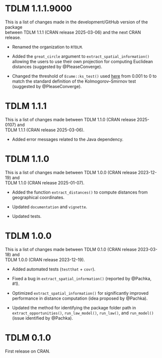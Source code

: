 # TDLM 1.1.1.9000

This is a list of changes made in the development/GitHub version of the package  
between TDLM 1.1.1 (CRAN release 2025-03-06) and the next CRAN release.

* Renamed the organization to `RTDLM`.

* Added the `great_circle` argument to `extract_spatial_information()` allowing
the users to use their own projection for computing Euclidean distances 
(suggested by @PleaseConverge).

* Changed the threshold of `Ecume::ks_test()` used 
[here](https://github.com/RTDLM/TDLM/blob/master/R/utils.R#L764) 
from 0.001 to 0 to match 
the standard definition of the Kolmogorov–Smirnov test (suggested by 
@PleaseConverge).
  
# TDLM 1.1.1

This is a list of changes made between TDLM 1.1.0 (CRAN release 2025-0107) and  
TDLM 1.1.1 (CRAN release 2025-03-06).

* Added error messages related to the Java dependency.

# TDLM 1.1.0

This is a list of changes made between TDLM 1.0.0 (CRAN release 2023-12-19) and  
TDLM 1.1.0 (CRAN release 2025-01-07).

* Added the function `extract_distances()` to compute distances from 
geographical coordinates.

* Updated `documentation` and `vignette`.

* Updated tests.

# TDLM 1.0.0

This is a list of changes made between TDLM 0.1.0 (CRAN release 2023-03-18) and  
TDLM 1.0.0 (CRAN release 2023-12-19).

* Added automated tests (`testthat` + `covr`).

* Fixed a bug in `extract_spatial_information()` (reported by @Pachka, #1).

* Optimized `extract_spatial_information()` for significantly improved 
performance in distance computation (idea proposed by @Pachka).

* Updated the method for identifying the package folder path in 
`extract_opportunities()`, `run_law_model()`, `run_law()`, and `run_model()` 
(issue identified by @Pachka).

# TDLM 0.1.0

First release on CRAN.



